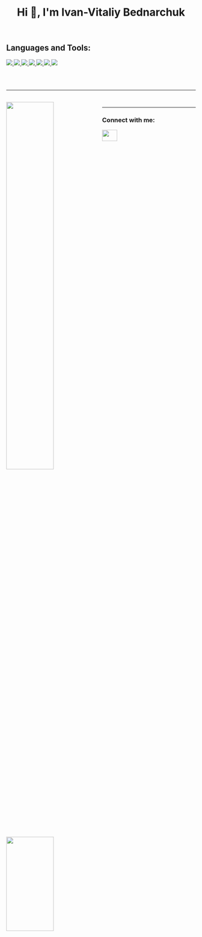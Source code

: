 <h1 align="center">Hi 👋, I'm Ivan-Vitaliy Bednarchuk</h1>

<br>

<h2 align="left">Languages and Tools:</h2>
<p align="left">
    <a href="https://www.w3schools.com/html/" target="_blank"> 
        <img src="https://img.shields.io/badge/HTML5-E34F26?style=for-the-badge&logo=html5&logoColor=black" />
    </a>
    <a href="https://www.w3schools.com/css/" target="_blank"> 
        <img src="https://img.shields.io/badge/CSS3-1572B6?style=for-the-badge&logo=css3&logoColor=black" />
    </a>
    <a href="https://www.w3schools.com/js/" target="_blank"> 
        <img src="https://img.shields.io/badge/JavaScript-F7DF1E?style=for-the-badge&logo=javascript&logoColor=black" />
    </a>
    <a href="https://www.python.org" target="_blank"> 
        <img src="https://img.shields.io/badge/Python-3776AB?style=for-the-badge&logo=python&logoColor=black" />
    </a>
    <a href="https://flutter.dev" target="_blank"> 
        <img src="https://img.shields.io/badge/Flutter-02569B?style=for-the-badge&logo=flutter&logoColor=black" />
    </a>
    <a href="https://www.w3schools.com/cpp/" target="_blank"> 
            <img src="https://img.shields.io/badge/C%2B%2B-00599C?style=for-the-badge&logo=c%2B%2B&logoColor=black" />
    </a>
    <a href="https://www.w3schools.com/java/" target="_blank"> 
        <img src="https://img.shields.io/badge/Java-ED8B00?style=for-the-badge&logo=java&logoColor=black" />
    </a>
</p>

<br>
<br>
<hr>
<br>


<img align="left" width="50%"  src="https://github-readme-stats.vercel.app/api?username=pandabug&show_icons=true&theme=tokyonight" />
<img align="left" width="50%" height="250px" src="https://github-readme-stats.vercel.app/api/top-langs/?username=pandabug&theme=tokyonight&hide_langs_below=3" />

<hr>

<h3 align="left">Connect with me:</h3>
<a href="https://www.instagram.com/ivan_____02/" target="blank">
    <img align="center" src="https://cdn.jsdelivr.net/npm/simple-icons@3.0.1/icons/instagram.svg" height="30"
    width="40" />
</a>